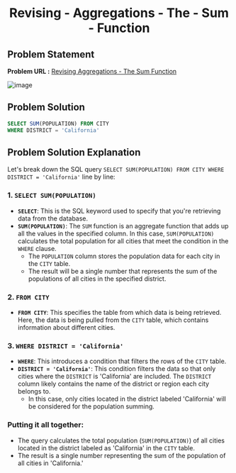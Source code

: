 <h1 align='center'>Revising - Aggregations - The - Sum - Function</h1>

## Problem Statement

**Problem URL :** [Revising Aggregations - The Sum Function](https://www.hackerrank.com/challenges/revising-aggregations-sum/problem?isFullScreen=true)

![image](https://github.com/user-attachments/assets/aa5f83af-2121-4ee8-a0ba-57f1cd250e07)

## Problem Solution
```sql
SELECT SUM(POPULATION) FROM CITY
WHERE DISTRICT = 'California'
```

## Problem Solution Explanation
Let's break down the SQL query `SELECT SUM(POPULATION) FROM CITY WHERE DISTRICT = 'California'` line by line:

### 1. `SELECT SUM(POPULATION)`
- **`SELECT`**: This is the SQL keyword used to specify that you're retrieving data from the database.
- **`SUM(POPULATION)`**: The `SUM` function is an aggregate function that adds up all the values in the specified column. In this case, `SUM(POPULATION)` calculates the total population for all cities that meet the condition in the `WHERE` clause. 
  - The `POPULATION` column stores the population data for each city in the `CITY` table. 
  - The result will be a single number that represents the sum of the populations of all cities in the specified district.

### 2. `FROM CITY`
- **`FROM CITY`**: This specifies the table from which data is being retrieved. Here, the data is being pulled from the `CITY` table, which contains information about different cities.

### 3. `WHERE DISTRICT = 'California'`
- **`WHERE`**: This introduces a condition that filters the rows of the `CITY` table.
- **`DISTRICT = 'California'`**: This condition filters the data so that only cities where the `DISTRICT` is 'California' are included. The `DISTRICT` column likely contains the name of the district or region each city belongs to. 
  - In this case, only cities located in the district labeled 'California' will be considered for the population summing.

### Putting it all together:
- The query calculates the total population (`SUM(POPULATION)`) of all cities located in the district labeled as 'California' in the `CITY` table.
- The result is a single number representing the sum of the population of all cities in 'California.'
